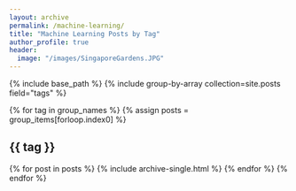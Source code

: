 ```yaml
---
layout: archive
permalink: /machine-learning/
title: "Machine Learning Posts by Tag"
author_profile: true
header:
  image: "/images/SingaporeGardens.JPG"
---
```


{% include base_path %}
{% include group-by-array collection=site.posts field="tags" %}

{% for tag in group_names %}
  {% assign posts = group_items[forloop.index0] %}
  <h2 id="{{ tag | slugify }}" class="archive__subtitle">{{ tag }}</h2>
  {% for post in posts %}
    {% include archive-single.html %}
  {% endfor %}
{% endfor %}
